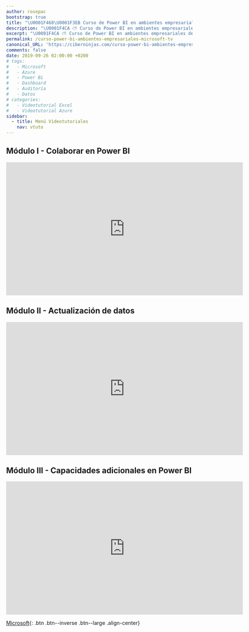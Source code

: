 ```yaml
---
author: rosepac
bootstrap: true
title: "\U0001F468‍\U0001F3EB Curso de Power BI en ambientes empresariales de Microsoft TV"
description: "\U0001F4CA ⛅ Curso de Power BI en ambientes empresariales de Microsoft TV"
excerpt: "\U0001F4CA ⛅ Curso de Power BI en ambientes empresariales de Microsoft TV"
permalink: /curso-power-bi-ambientes-empresariales-microsoft-tv
canonical_URL: 'https://ciberninjas.com/curso-power-bi-ambientes-empresariales-microsoft-tv'
comments: false
date: 2019-09-26 02:00:00 +0200
# tags:
#   - Microsoft
#   - Azure
#   - Power Bi
#   - Dashboard
#   - Auditoría
#   - Datos
# categories:
#   - Videotutorial Excel
#   - Videotutorial Azure
sidebar:
  - title: Menú Videotutoriales
    nav: vtuto
---
```


## M&oacute;dulo I - Colaborar en Power BI

<iframe src="https://channel9.msdn.com/Shows/Power-BI-en-ambientes-empresariales/Mdulo-I-Colaborar-en-Power-BI/player?format=html5" width="640" height="360" allowfullscreen="" frameborder="0" title="Módulo I - Colaborar en Power BI - Microsoft Channel 9 Video"></iframe>

## M&oacute;dulo II - Actualizaci&oacute;n de datos

<iframe src="https://channel9.msdn.com/Shows/Power-BI-en-ambientes-empresariales/Mdulo-II-Actualizacin-de-datos/player?format=html5" width="640" height="360" allowfullscreen="" frameborder="0" title="Módulo II - Actualización de datos - Microsoft Channel 9 Video"></iframe>

## M&oacute;dulo III - Capacidades adicionales en Power BI

<iframe src="https://channel9.msdn.com/Shows/Power-BI-en-ambientes-empresariales/Mdulo-III-Capacidades-adicionales-en-Power-BI/player?format=html5" width="640" height="360" allowfullscreen="" frameborder="0" title="Módulo III - Capacidades adicionales en Power BI - Microsoft Channel 9 Video"></iframe>

[<i class="fab fa-windows"></i> Microsoft](/cursos-tecnologia-microsoft/){: .btn .btn--inverse .btn--large .align-center}
